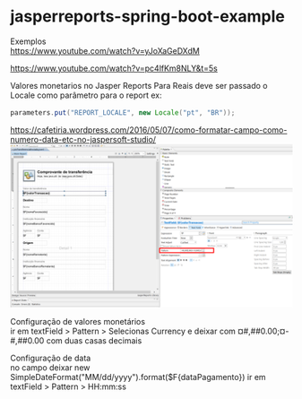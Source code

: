 # jasperreports-spring-boot-example  

Exemplos  
https://www.youtube.com/watch?v=yJoXaGeDXdM  

https://www.youtube.com/watch?v=pc4lfKm8NLY&t=5s  

Valores monetarios no Jasper Reports
Para Reais deve ser passado o Locale como parâmetro para o report ex:
~~~java
parameters.put("REPORT_LOCALE", new Locale("pt", "BR"));
~~~
https://cafetiria.wordpress.com/2016/05/07/como-formatar-campo-como-numero-data-etc-no-jaspersoft-studio/
![](/img/exemploValorMotetarioJasperReports.png)  

Configuração de valores monetários  
ir em textField > Pattern > Selecionas Currency e deixar com ¤#,##0.00;¤-#,##0.00 com duas casas decimais  

Configuração de data  
no campo deixar new SimpleDateFormat("MM/dd/yyyy").format($F{dataPagamento})
ir em textField > Pattern > HH:mm:ss
